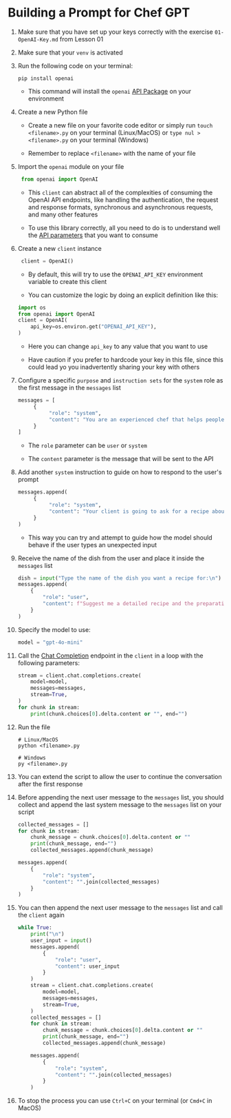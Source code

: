 # Building a Prompt for Chef GPT

1. Make sure that you have set up your keys correctly with the exercise `01-OpenAI-Key.md` from Lesson 01

2. Make sure that your `venv` is activated

3. Run the following code on your terminal:

   ```text
   pip install openai
   ```

   - This command will install the `openai` [API Package](https://github.com/openai/openai-python) on your environment

4. Create a new Python file

   - Create a new file on your favorite code editor or simply run `touch <filename>.py` on your terminal (Linux/MacOS) or `type nul > <filename>.py` on your terminal (Windows)

   - Remember to replace `<filename>` with the name of your file

5. Import the `openai` module on your file

   ```python
    from openai import OpenAI
   ```

   - This `client` can abstract all of the complexities of consuming the OpenAI API endpoints, like handling the authentication, the request and response formats, synchronous and asynchronous requests, and many other features

   - To use this library correctly, all you need to do is to understand well the [API parameters](https://platform.openai.com/docs) that you want to consume

6. Create a new `client` instance

   ```python
    client = OpenAI()
   ```

   - By default, this will try to use the `OPENAI_API_KEY` environment variable to create this client

   - You can customize the logic by doing an explicit definition like this:

   ```python
   import os
   from openai import OpenAI
   client = OpenAI(
       api_key=os.environ.get("OPENAI_API_KEY"),
   )
   ```

   - Here you can change `api_key` to any value that you want to use

   - Have caution if you prefer to hardcode your key in this file, since this could lead yo you inadvertently sharing your key with others

7. Configure a specific `purpose` and `instruction sets` for the `system` role as the first message in the `messages` list

   ```python
   messages = [
        {
             "role": "system",
             "content": "You are an experienced chef that helps people by suggesting detailed recipes for dishes they want to cook. You can also provide tips and tricks for cooking and food preparation. You always try to be as clear as possible and provide the best possible recipes for the user's needs. You know a lot about different cuisines and cooking techniques. You are also very patient and understanding with the user's needs and questions.",
        }
   ]
   ```

   - The `role` parameter can be `user` or `system`

   - The `content` parameter is the message that will be sent to the API

8. Add another `system` instruction to guide on how to respond to the user's prompt

   ```python
   messages.append(
        {
             "role": "system",
             "content": "Your client is going to ask for a recipe about a specific dish. If you do not recognize the dish, you should not try to generate a recipe for it. Do not answer a recipe if you do not understand the name of the dish. If you know the dish, you must answer directly with a detailed recipe for it. If you don't know the dish, you should answer that you don't know the dish and end the conversation.",
        }
   )
   ```

   - This way you can try and attempt to guide how the model should behave if the user types an unexpected input

9. Receive the name of the dish from the user and place it inside the `messages` list

   ```python
   dish = input("Type the name of the dish you want a recipe for:\n")
   messages.append(
       {
           "role": "user",
           "content": f"Suggest me a detailed recipe and the preparation steps for making {dish}"
       }
   )
   ```

10. Specify the model to use:

    ```python
    model = "gpt-4o-mini"
    ```

11. Call the [Chat Completion](https://platform.openai.com/docs/guides/text-generation/chat-completions-api) endpoint in the `client` in a loop with the following parameters:

    ```python
    stream = client.chat.completions.create(
        model=model,
        messages=messages,
        stream=True,
    )
    for chunk in stream:
        print(chunk.choices[0].delta.content or "", end="")
    ```

12. Run the file

    ```text
    # Linux/MacOS
    python <filename>.py
    ```

    ```text
    # Windows
    py <filename>.py
    ```

13. You can extend the script to allow the user to continue the conversation after the first response

14. Before appending the next user message to the `messages` list, you should collect and append the last system message to the `messages` list on your script

    ```python
    collected_messages = []
    for chunk in stream:
        chunk_message = chunk.choices[0].delta.content or ""
        print(chunk_message, end="")
        collected_messages.append(chunk_message)

    messages.append(
        {
            "role": "system",
            "content": "".join(collected_messages)
        }
    )
    ```

15. You can then append the next user message to the `messages` list and call the `client` again

    ```python
    while True:
        print("\n")
        user_input = input()
        messages.append(
            {
                "role": "user",
                "content": user_input
            }
        )
        stream = client.chat.completions.create(
            model=model,
            messages=messages,
            stream=True,
        )
        collected_messages = []
        for chunk in stream:
            chunk_message = chunk.choices[0].delta.content or ""
            print(chunk_message, end="")
            collected_messages.append(chunk_message)

        messages.append(
            {
                "role": "system",
                "content": "".join(collected_messages)
            }
        )
    ```

16. To stop the process you can use `Ctrl+C` on your terminal (or `Cmd+C` in MacOS)
